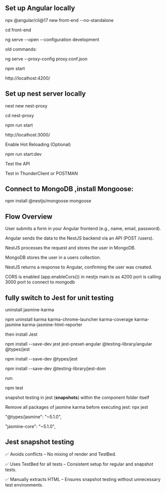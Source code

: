 ## Set up Angular locally

npx @angular/cli@17 new front-end --no-standalone

cd front-end

ng serve --open --configuration development

old commands:

ng serve --proxy-config proxy.conf.json

npm start

http://localhost:4200/

## Set up nest server locally

nest new nest-proxy

cd nest-proxy

npm run start

http://localhost:3000/

Enable Hot Reloading (Optional)

npm run start:dev

Test the API

Test in ThunderClient or POSTMAN

## Connect to MongoDB ,install Mongoose:

npm install @nestjs/mongoose mongoose

##  Flow Overview
User submits a form in your Angular frontend (e.g., name, email, password).

Angular sends the data to the NestJS backend via an API (POST /users).

NestJS processes the request and stores the user in MongoDB.

MongoDB stores the user in a users collection.

NestJS returns a response to Angular, confirming the user was created.

CORS is enabled (app.enableCors()) in nestjs main.ts as 4200 port is calling 3000 port to connect to mongodb

## fully switch to Jest for unit testing

uninstall jasmine-karma

npm uninstall karma karma-chrome-launcher karma-coverage karma-jasmine karma-jasmine-html-reporter

then install Jest

npm install --save-dev jest jest-preset-angular @testing-library/angular @types/jest

npm install --save-dev @types/jest

npm install --save-dev @testing-library/jest-dom

run:

npm test

snapshot testing in jest (__snapshots__)  within the component folder itself

Remove all packages of jasmine karma before executing jest: npx jest

"@types/jasmine": "~5.1.0",

"jasmine-core": "~5.1.0",

## Jest snapshot testing

✅ Avoids conflicts – No mixing of render and TestBed.

✅ Uses TestBed for all tests – Consistent setup for regular and snapshot tests.

✅ Manually extracts HTML – Ensures snapshot testing without unnecessary test environments.
